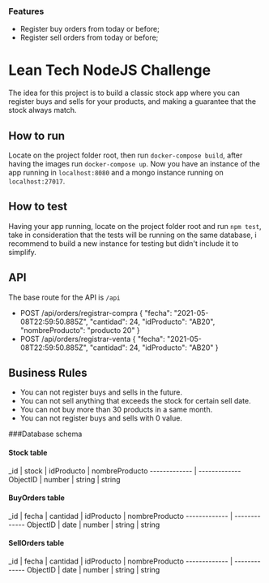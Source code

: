 ### Features

- Register buy orders from today or before;
- Register sell orders from today or before;

# Lean Tech NodeJS Challenge

The idea for this project is to build a classic stock app where you can register buys and sells for your products, and making a guarantee that the stock always match.

How to run
-------------

Locate on the project folder root, then run `docker-compose build`, after having the images run `docker-compose up`. Now you have an instance of the app running in `localhost:8080` and a mongo instance running on `localhost:27017`.

How to test
-------------

Having your app running, locate on the project folder root and run `npm test`, take in consideration that the tests will be running on the same database, i recommend to build a new instance for testing but didn't include it to simplify.

API
-------------

The base route for the API is `/api`

- POST /api/orders/registrar-compra
		{
		"fecha": "2021-05-08T22:59:50.885Z",
		"cantidad": 24,
		"idProducto": "AB20",
		"nombreProducto": "producto 20"
		}
- POST /api/orders/registrar-venta
		{
			"fecha": "2021-05-08T22:59:50.885Z",
			"cantidad": 24,
			"idProducto": "AB20"
		}


Business Rules
-------------

- You can not register buys and sells in the future.
- You can not sell anything that exceeds the stock for certain sell date.
- You can not buy more than 30 products in a same month.
- You can not register buys and sells with 0 value.

###Database schema

#### Stock table
                    
_id  | stock | idProducto | nombreProducto
------------- | -------------
ObjectID  | number  | string | string 

#### BuyOrders table
                    
_id  | fecha | cantidad | idProducto | nombreProducto
------------- | -------------
ObjectID  | date  | number | string | string 


#### SellOrders table
                    
_id  | fecha | cantidad | idProducto | nombreProducto
------------- | -------------
ObjectID  | date  | number | string | string 



